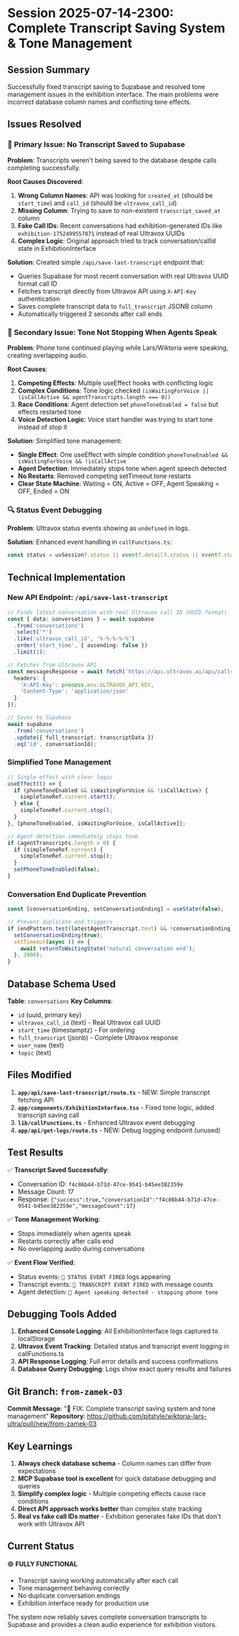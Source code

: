 # Session 2025-07-14-2300: Complete Transcript Saving System & Tone Management

## Session Summary
Successfully fixed transcript saving to Supabase and resolved tone management issues in the exhibition interface. The main problems were incorrect database column names and conflicting tone effects.

## Issues Resolved

### 🎯 **Primary Issue: No Transcript Saved to Supabase**
**Problem**: Transcripts weren't being saved to the database despite calls completing successfully.

**Root Causes Discovered**:
1. **Wrong Column Names**: API was looking for `created_at` (should be `start_time`) and `call_id` (should be `ultravox_call_id`)
2. **Missing Column**: Trying to save to non-existent `transcript_saved_at` column
3. **Fake Call IDs**: Recent conversations had exhibition-generated IDs like `exhibition-1752499557871` instead of real Ultravox UUIDs
4. **Complex Logic**: Original approach tried to track conversation/callId state in ExhibitionInterface

**Solution**: Created simple `/api/save-last-transcript` endpoint that:
- Queries Supabase for most recent conversation with real Ultravox UUID format call ID
- Fetches transcript directly from Ultravox API using `X-API-Key` authentication
- Saves complete transcript data to `full_transcript` JSONB column
- Automatically triggered 2 seconds after call ends

### 🔧 **Secondary Issue: Tone Not Stopping When Agents Speak**
**Problem**: Phone tone continued playing while Lars/Wiktoria were speaking, creating overlapping audio.

**Root Causes**:
1. **Competing Effects**: Multiple useEffect hooks with conflicting logic
2. **Complex Conditions**: Tone logic checked `(isWaitingForVoice || (isCallActive && agentTranscripts.length === 0))`
3. **Race Conditions**: Agent detection set `phoneToneEnabled = false` but effects restarted tone
4. **Voice Detection Logic**: Voice start handler was trying to start tone instead of stop it

**Solution**: Simplified tone management:
- **Single Effect**: One useEffect with simple condition `phoneToneEnabled && isWaitingForVoice && !isCallActive`
- **Agent Detection**: Immediately stops tone when agent speech detected
- **No Restarts**: Removed competing setTimeout tone restarts
- **Clear State Machine**: Waiting = ON, Active = OFF, Agent Speaking = OFF, Ended = ON

### 🔍 **Status Event Debugging**
**Problem**: Ultravox status events showing as `undefined` in logs.

**Solution**: Enhanced event handling in `callFunctions.ts`:
```typescript
const status = uvSession?.status || event?.detail?.status || event?.status;
```

## Technical Implementation

### New API Endpoint: `/api/save-last-transcript`
```typescript
// Finds latest conversation with real Ultravox call ID (UUID format)
const { data: conversations } = await supabase
  .from('conversations')
  .select('*')
  .like('ultravox_call_id', '%-%-%-%-%')
  .order('start_time', { ascending: false })
  .limit(1);

// Fetches from Ultravox API
const messagesResponse = await fetch(`https://api.ultravox.ai/api/calls/${callId}/messages`, {
  headers: {
    'X-API-Key': process.env.ULTRAVOX_API_KEY,
    'Content-Type': 'application/json'
  }
});

// Saves to Supabase
await supabase
  .from('conversations')
  .update({ full_transcript: transcriptData })
  .eq('id', conversationId);
```

### Simplified Tone Management
```typescript
// Single effect with clear logic
useEffect(() => {
  if (phoneToneEnabled && isWaitingForVoice && !isCallActive) {
    simpleToneRef.current.start();
  } else {
    simpleToneRef.current.stop();
  }
}, [phoneToneEnabled, isWaitingForVoice, isCallActive]);

// Agent detection immediately stops tone
if (agentTranscripts.length > 0) {
  if (simpleToneRef.current) {
    simpleToneRef.current.stop();
  }
  setPhoneToneEnabled(false);
}
```

### Conversation End Duplicate Prevention
```typescript
const [conversationEnding, setConversationEnding] = useState(false);

// Prevent duplicate end triggers
if (endPattern.test(latestAgentTranscript.text) && !conversationEnding) {
  setConversationEnding(true);
  setTimeout(async () => {
    await returnToWaitingState('natural conversation end');
  }, 2000);
}
```

## Database Schema Used
**Table**: `conversations`
**Key Columns**:
- `id` (uuid, primary key)
- `ultravox_call_id` (text) - Real Ultravox call UUID 
- `start_time` (timestamptz) - For ordering
- `full_transcript` (jsonb) - Complete Ultravox response
- `user_name` (text)
- `topic` (text)

## Files Modified
1. **`app/api/save-last-transcript/route.ts`** - NEW: Simple transcript fetching API
2. **`app/components/ExhibitionInterface.tsx`** - Fixed tone logic, added transcript saving call
3. **`lib/callFunctions.ts`** - Enhanced Ultravox event debugging
4. **`app/api/get-logs/route.ts`** - NEW: Debug logging endpoint (unused)

## Test Results
✅ **Transcript Saved Successfully**: 
- Conversation ID: `f4c86b44-b71d-47ce-9541-b45ee382359e`
- Message Count: 17
- Response: `{"success":true,"conversationId":"f4c86b44-b71d-47ce-9541-b45ee382359e","messageCount":17}`

✅ **Tone Management Working**:
- Stops immediately when agents speak
- Restarts correctly after calls end
- No overlapping audio during conversations

✅ **Event Flow Verified**:
- Status events: `🎯 STATUS EVENT FIRED` logs appearing
- Transcript events: `🎯 TRANSCRIPT EVENT FIRED` with message counts
- Agent detection: `🤖 Agent speaking detected - stopping phone tone`

## Debugging Tools Added
1. **Enhanced Console Logging**: All ExhibitionInterface logs captured to localStorage
2. **Ultravox Event Tracking**: Detailed status and transcript event logging in callFunctions.ts
3. **API Response Logging**: Full error details and success confirmations
4. **Database Query Debugging**: Logs show exact query results and failures

## Git Branch: `from-zamek-03`
**Commit Message**: "🎯 FIX: Complete transcript saving system and tone management"
**Repository**: https://github.com/pitstyle/wiktoria-lars-ultra/pull/new/from-zamek-03

## Key Learnings
1. **Always check database schema** - Column names can differ from expectations
2. **MCP Supabase tool is excellent** for quick database debugging and queries
3. **Simplify complex logic** - Multiple competing effects cause race conditions
4. **Direct API approach works better** than complex state tracking
5. **Real vs fake call IDs matter** - Exhibition generates fake IDs that don't work with Ultravox API

## Current Status
🟢 **FULLY FUNCTIONAL**
- Transcript saving working automatically after each call
- Tone management behaving correctly 
- No duplicate conversation endings
- Exhibition interface ready for production use

The system now reliably saves complete conversation transcripts to Supabase and provides a clean audio experience for exhibition visitors.